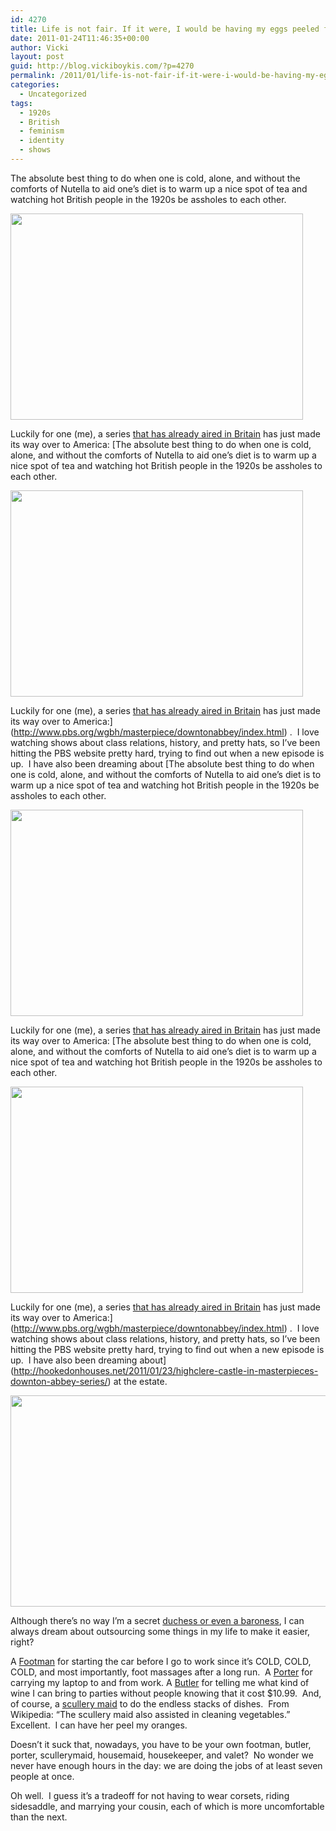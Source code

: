 ```yaml
---
id: 4270
title: Life is not fair. If it were, I would be having my eggs peeled for me at Downton Abbey right now.
date: 2011-01-24T11:46:35+00:00
author: Vicki
layout: post
guid: http://blog.vickiboykis.com/?p=4270
permalink: /2011/01/life-is-not-fair-if-it-were-i-would-be-having-my-eggs-peeled-for-me-at-downton-abbey-right-now/
categories:
  - Uncategorized
tags:
  - 1920s
  - British
  - feminism
  - identity
  - shows
---
```

The absolute best thing to do when one is cold, alone, and without the comforts of Nutella to aid one&#8217;s diet is to warm up a nice spot of tea and watching hot British people in the 1920s be assholes to each other.

[<img class="aligncenter size-full wp-image-4271" title="DowntonAbbey" src="http://blog.vickiboykis.com/wp-content/uploads/2011/01/DowntonAbbey.jpg" alt="" width="468" height="330" />](http://blog.vickiboykis.com/wp-content/uploads/2011/01/DowntonAbbey.jpg)

Luckily for one (me), a series [that has already aired in Britain](http://www.npr.org/blogs/monkeysee/2011/01/09/132762688/downton-abbey-creator-julian-fellowes-on-his-british-hit-coming-to-pbs) has just made its way over to America: [The absolute best thing to do when one is cold, alone, and without the comforts of Nutella to aid one&#8217;s diet is to warm up a nice spot of tea and watching hot British people in the 1920s be assholes to each other.

[<img class="aligncenter size-full wp-image-4271" title="DowntonAbbey" src="http://blog.vickiboykis.com/wp-content/uploads/2011/01/DowntonAbbey.jpg" alt="" width="468" height="330" />](http://blog.vickiboykis.com/wp-content/uploads/2011/01/DowntonAbbey.jpg)

Luckily for one (me), a series [that has already aired in Britain](http://www.npr.org/blogs/monkeysee/2011/01/09/132762688/downton-abbey-creator-julian-fellowes-on-his-british-hit-coming-to-pbs) has just made its way over to America:](http://www.pbs.org/wgbh/masterpiece/downtonabbey/index.html) .  I love watching shows about class relations, history, and pretty hats, so I&#8217;ve been hitting the PBS website pretty hard, trying to find out when a new episode is up.  I have also been dreaming about [The absolute best thing to do when one is cold, alone, and without the comforts of Nutella to aid one&#8217;s diet is to warm up a nice spot of tea and watching hot British people in the 1920s be assholes to each other.

[<img class="aligncenter size-full wp-image-4271" title="DowntonAbbey" src="http://blog.vickiboykis.com/wp-content/uploads/2011/01/DowntonAbbey.jpg" alt="" width="468" height="330" />](http://blog.vickiboykis.com/wp-content/uploads/2011/01/DowntonAbbey.jpg)

Luckily for one (me), a series [that has already aired in Britain](http://www.npr.org/blogs/monkeysee/2011/01/09/132762688/downton-abbey-creator-julian-fellowes-on-his-british-hit-coming-to-pbs) has just made its way over to America: [The absolute best thing to do when one is cold, alone, and without the comforts of Nutella to aid one&#8217;s diet is to warm up a nice spot of tea and watching hot British people in the 1920s be assholes to each other.

[<img class="aligncenter size-full wp-image-4271" title="DowntonAbbey" src="http://blog.vickiboykis.com/wp-content/uploads/2011/01/DowntonAbbey.jpg" alt="" width="468" height="330" />](http://blog.vickiboykis.com/wp-content/uploads/2011/01/DowntonAbbey.jpg)

Luckily for one (me), a series [that has already aired in Britain](http://www.npr.org/blogs/monkeysee/2011/01/09/132762688/downton-abbey-creator-julian-fellowes-on-his-british-hit-coming-to-pbs) has just made its way over to America:](http://www.pbs.org/wgbh/masterpiece/downtonabbey/index.html) .  I love watching shows about class relations, history, and pretty hats, so I&#8217;ve been hitting the PBS website pretty hard, trying to find out when a new episode is up.  I have also been dreaming about](http://hookedonhouses.net/2011/01/23/highclere-castle-in-masterpieces-downton-abbey-series/) at the estate.

[<img class="aligncenter size-full wp-image-4272" title="downtonabbey2" src="http://blog.vickiboykis.com/wp-content/uploads/2011/01/downtonabbey2.jpg" alt="" width="612" height="338" />](http://blog.vickiboykis.com/wp-content/uploads/2011/01/downtonabbey2.jpg)

Although there&#8217;s no way I&#8217;m a secret [duchess or even a baroness](http://en.wikipedia.org/wiki/Peerage), I can always dream about outsourcing some things in my life to make it easier, right?

A [Footman](http://en.wikipedia.org/wiki/Footman) for starting the car before I go to work since it&#8217;s COLD, COLD, COLD, and most importantly, foot massages after a long run.  A [Porter](http://en.wikipedia.org/wiki/Porter_(carrier)) for carrying my laptop to and from work. A [Butler](http://en.wikipedia.org/wiki/Butler) for telling me what kind of wine I can bring to parties without people knowing that it cost $10.99.  And, of course, a [scullery maid](http://en.wikipedia.org/wiki/Scullery_maid) to do the endless stacks of dishes.  From Wikipedia: &#8220;The scullery maid also assisted in cleaning vegetables.&#8221; Excellent.  I can have her peel my oranges.

Doesn&#8217;t it suck that, nowadays, you have to be your own footman, butler, porter, scullerymaid, housemaid, housekeeper, and valet?  No wonder we never have enough hours in the day: we are doing the jobs of at least seven people at once.

Oh well.  I guess it&#8217;s a tradeoff for not having to wear corsets, riding sidesaddle, and marrying your cousin, each of which is more uncomfortable than the next.